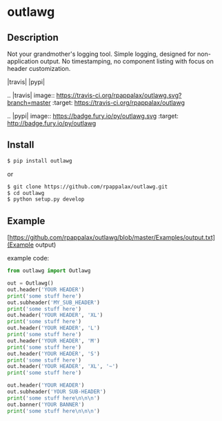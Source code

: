 outlawg
=======================

Description
-----------

Not your grandmother's logging tool.
Simple logging, designed for non-application output.
No timestamping, no component listing with focus on header customization.

|travis| |pypi|

.. |travis| image:: https://travis-ci.org/rpappalax/outlawg.svg?branch=master
    :target: https://travis-ci.org/rpappalax/outlawg

.. |pypi| image:: https://badge.fury.io/py/outlawg.svg
    :target: http://badge.fury.io/py/outlawg


Install
-------

```bash
$ pip install outlawg 
```

or

```bash
$ git clone https://github.com/rpappalax/outlawg.git
$ cd outlawg
$ python setup.py develop
```

Example
-----

[https://github.com/rpappalax/outlawg/blob/master/Examples/output.txt](Example output)

example code: 

```python
from outlawg import Outlawg

out = Outlawg()
out.header('YOUR HEADER')
print('some stuff here')
out.subheader('MY_SUB_HEADER')
print('some stuff here')
out.header('YOUR HEADER', 'XL')
print('some stuff here')
out.header('YOUR HEADER', 'L')
print('some stuff here')
out.header('YOUR HEADER', 'M')
print('some stuff here')
out.header('YOUR HEADER', 'S')
print('some stuff here')
out.header('YOUR HEADER', 'XL', '~')
print('some stuff here')

out.header('YOUR HEADER')
out.subheader('YOUR SUB-HEADER')
print('some stuff here\n\n\n')
out.banner('YOUR BANNER')
print('some stuff here\n\n\n')
```
